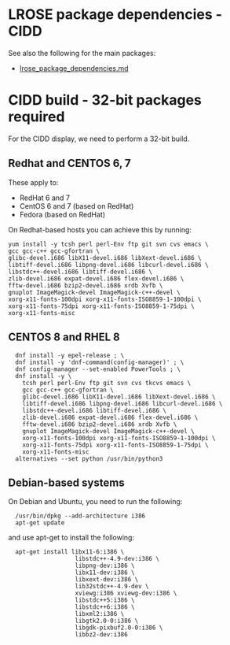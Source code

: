 # LROSE package dependencies - CIDD

See also the following for the main packages:

* [lrose_package_dependencies.md](./lrose_package_dependencies.md)

# CIDD build - 32-bit packages required

For the CIDD display, we need to perform a 32-bit build.

## Redhat and CENTOS 6, 7

These apply to:

  * RedHat 6 and 7
  * CentOS 6 and 7 (based on RedHat)
  * Fedora (based on RedHat)

On Redhat-based hosts you can achieve this by running:

```
yum install -y tcsh perl perl-Env ftp git svn cvs emacs \
gcc gcc-c++ gcc-gfortran \
glibc-devel.i686 libX11-devel.i686 libXext-devel.i686 \
libtiff-devel.i686 libpng-devel.i686 libcurl-devel.i686 \
libstdc++-devel.i686 libtiff-devel.i686 \
zlib-devel.i686 expat-devel.i686 flex-devel.i686 \
fftw-devel.i686 bzip2-devel.i686 xrdb Xvfb \
gnuplot ImageMagick-devel ImageMagick-c++-devel \
xorg-x11-fonts-100dpi xorg-x11-fonts-ISO8859-1-100dpi \
xorg-x11-fonts-75dpi xorg-x11-fonts-ISO8859-1-75dpi \
xorg-x11-fonts-misc
```

## CENTOS 8 and RHEL 8

```
  dnf install -y epel-release ; \
  dnf install -y 'dnf-command(config-manager)' ; \
  dnf config-manager --set-enabled PowerTools ; \
  dnf install -y \
    tcsh perl perl-Env ftp git svn cvs tkcvs emacs \
    gcc gcc-c++ gcc-gfortran \
    glibc-devel.i686 libX11-devel.i686 libXext-devel.i686 \
    libtiff-devel.i686 libpng-devel.i686 libcurl-devel.i686 \
    libstdc++-devel.i686 libtiff-devel.i686 \
    zlib-devel.i686 expat-devel.i686 flex-devel.i686 \
    fftw-devel.i686 bzip2-devel.i686 xrdb Xvfb \
    gnuplot ImageMagick-devel ImageMagick-c++-devel \
    xorg-x11-fonts-100dpi xorg-x11-fonts-ISO8859-1-100dpi \
    xorg-x11-fonts-75dpi xorg-x11-fonts-ISO8859-1-75dpi \
    xorg-x11-fonts-misc
  alternatives --set python /usr/bin/python3
```


## Debian-based systems

On Debian and Ubuntu, you need to run the following:

```
  /usr/bin/dpkg --add-architecture i386
  apt-get update
```

and use apt-get to install the following:

```
  apt-get install libx11-6:i386 \
                   libstdc++-4.9-dev:i386 \
                   libpng-dev:i386 \
                   libx11-dev:i386 \
                   libxext-dev:i386 \
                   lib32stdc++-4.9-dev \
                   xviewg:i386 xviewg-dev:i386 \
                   libstdc++5:i386 \
                   libstdc++6:i386 \
                   libxml2:i386 \
                   libgtk2.0-0:i386 \
                   libgdk-pixbuf2.0-0:i386 \
                   libbz2-dev:i386
```

